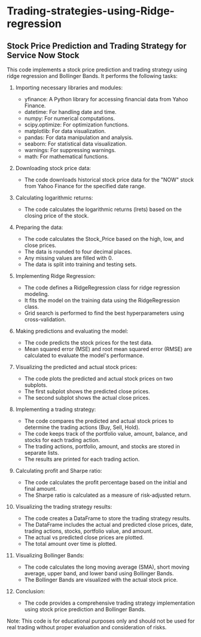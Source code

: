 # Trading-strategies-using-Ridge-regression

## Stock Price Prediction and Trading Strategy for Service Now Stock

This code implements a stock price prediction and trading strategy using ridge regression and Bollinger Bands. It performs the following tasks:

1. Importing necessary libraries and modules:
   - yfinance: A Python library for accessing financial data from Yahoo Finance.
   - datetime: For handling date and time.
   - numpy: For numerical computations.
   - scipy.optimize: For optimization functions.
   - matplotlib: For data visualization.
   - pandas: For data manipulation and analysis.
   - seaborn: For statistical data visualization.
   - warnings: For suppressing warnings.
   - math: For mathematical functions.

2. Downloading stock price data:
   - The code downloads historical stock price data for the "NOW" stock from Yahoo Finance for the specified date range.

3. Calculating logarithmic returns:
   - The code calculates the logarithmic returns (lrets) based on the closing price of the stock.

4. Preparing the data:
   - The code calculates the Stock_Price based on the high, low, and close prices.
   - The data is rounded to four decimal places.
   - Any missing values are filled with 0.
   - The data is split into training and testing sets.

5. Implementing Ridge Regression:
   - The code defines a RidgeRegression class for ridge regression modeling.
   - It fits the model on the training data using the RidgeRegression class.
   - Grid search is performed to find the best hyperparameters using cross-validation.

6. Making predictions and evaluating the model:
   - The code predicts the stock prices for the test data.
   - Mean squared error (MSE) and root mean squared error (RMSE) are calculated to evaluate the model's performance.

7. Visualizing the predicted and actual stock prices:
   - The code plots the predicted and actual stock prices on two subplots.
   - The first subplot shows the predicted close prices.
   - The second subplot shows the actual close prices.

8. Implementing a trading strategy:
   - The code compares the predicted and actual stock prices to determine the trading actions (Buy, Sell, Hold).
   - The code keeps track of the portfolio value, amount, balance, and stocks for each trading action.
   - The trading actions, portfolio, amount, and stocks are stored in separate lists.
   - The results are printed for each trading action.

9. Calculating profit and Sharpe ratio:
   - The code calculates the profit percentage based on the initial and final amount.
   - The Sharpe ratio is calculated as a measure of risk-adjusted return.

10. Visualizing the trading strategy results:
    - The code creates a DataFrame to store the trading strategy results.
    - The DataFrame includes the actual and predicted close prices, date, trading actions, stocks, portfolio value, and amount.
    - The actual vs predicted close prices are plotted.
    - The total amount over time is plotted.

11. Visualizing Bollinger Bands:
    - The code calculates the long moving average (SMA), short moving average, upper band, and lower band using Bollinger Bands.
    - The Bollinger Bands are visualized with the actual stock price.

12. Conclusion:
    - The code provides a comprehensive trading strategy implementation using stock price prediction and Bollinger Bands.

Note: This code is for educational purposes only and should not be used for real trading without proper evaluation and consideration of risks.
